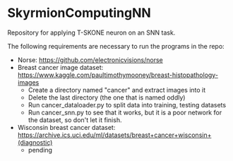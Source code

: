 # SkyrmionComputingNN

Repository for applying T-SKONE neuron on an SNN task. 

The following requirements are necessary to run the programs in the repo:
 - Norse: https://github.com/electronicvisions/norse
 - Breast cancer image dataset: https://www.kaggle.com/paultimothymooney/breast-histopathology-images
      - Create a directory named "cancer" and extract images into it
      - Delete the last directory (the one that is named oddly)
      - Run cancer_dataloader.py to split data into training, testing datasets
      - Run cancer_snn.py to see that it works, but it is a poor network for the dataset, so don't let it finish.
 - Wisconsin breast cancer dataset: https://archive.ics.uci.edu/ml/datasets/breast+cancer+wisconsin+(diagnostic)
      - pending
